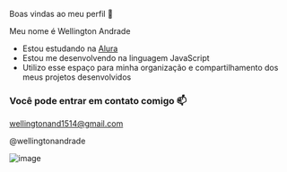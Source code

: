 Boas vindas ao meu perfil 🐎

Meu nome é Wellington Andrade

- Estou estudando na [Alura](https://www.alura.com.br)
- Estou me desenvolvendo na linguagem JavaScript
- Utilizo esse espaço para minha organização e compartilhamento dos meus projetos desenvolvidos

### Você pode entrar em contato comigo 📫

wellingtonand1514@gmail.com

@wellingtonandrade

![image](https://github.com/user-attachments/assets/916d636a-cbef-430c-a62b-e961819da4d0)

